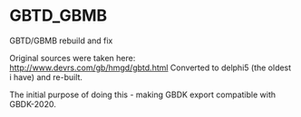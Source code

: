 # GBTD_GBMB
GBTD/GBMB rebuild and fix

Original sources were taken here: http://www.devrs.com/gb/hmgd/gbtd.html
Converted to delphi5 (the oldest i have) and re-built.

The initial purpose of doing this - making GBDK export compatible with 
GBDK-2020.
